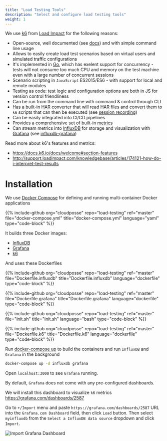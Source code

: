 ```yaml
---
title: "Load Testing Tools"
description: "Select and configure load testing tools"
weight: 1
---
```


We use [k6](https://github.com/loadimpact/k6) from [Load Impact](https://loadimpact.com/) for the following reasons:

* Open-source, well documented (see [docs](https://docs.k6.io/docs)) and with simple command line usage
* Allows to easily create load test scenarios based on virtual users and simulated traffic configurations
* It's implemented in [Go](https://golang.org/), which has exelent support for concurrency - tests will not consume too much CPU and memory on the test machine even with a large number of concurrent sessions
* Scenario scripting in `JavaScript` ES2015/ES6 - with support for local and remote modules
* Testing as code: test logic and configuration options are both in JS for version control friendliness
* Can be run from the command line with command & control through CLI
* Has a built-in [HAR](http://www.softwareishard.com/blog/har-12-spec/) converter that will read HAR files and convert them to `k6` scripts that can then be executed (see [session recording](https://docs.k6.io/docs/session-recording-har-support))
* Can be easily integrated into CI/CD pipelines
* Provides a comprehensive set of built-in [metrics](https://docs.k6.io/docs/result-metrics)
* Can stream metrics into [InfluxDB](https://www.influxdata.com/) for storage and visualization with [Grafana](https://grafana.com/) (see [influxdb-grafana](https://docs.k6.io/docs/influxdb-grafana))

Read more about k6's features and metrics:

* https://docs.k6.io/docs/welcome#section-features
* http://support.loadimpact.com/knowledgebase/articles/174121-how-do-i-interpret-test-results


# Installation

We use [Docker Compose](https://docs.docker.com/compose/) for defining and running multi-container Docker applications

{{% include-github org="cloudposse" repo="load-testing" ref="master" file="docker-compose.yml" title="docker-compose.yml" language="yaml" type="code-block" %}}

It builds three Docker images:

* [InfluxDB](https://www.influxdata.com/)
* [Grafana](https://grafana.com/)
* [k6](https://github.com/loadimpact/k6)

And uses these Dockerfiles

{{% include-github org="cloudposse" repo="load-testing" ref="master" file="Dockerfile.influxdb" title="Dockerfile.influxdb" language="dockerfile" type="code-block" %}}

{{% include-github org="cloudposse" repo="load-testing" ref="master" file="Dockerfile.grafana" title="Dockerfile.grafana" language="dockerfile" type="code-block" %}}

{{% include-github org="cloudposse" repo="load-testing" ref="master" file="init.sh" title="init.sh" language="bash" type="code-block" %}}

{{% include-github org="cloudposse" repo="load-testing" ref="master" file="Dockerfile.k6" title="Dockerfile.k6" language="dockerfile" type="code-block" %}}

Run [docker-compose up](https://docs.docker.com/compose/reference/up/) to build the containers and run `InfluxDB` and `Grafana` in the background

```sh
docker-compose up -d influxdb grafana
```

Open `localhost:3000` to see `Grafana` running.

By default, `Grafana` does not come with any pre-configured dashboards.

We will install this dashboard to visualize `k6` metrics https://grafana.com/dashboards/2587

Go to `+/Import` menu and paste `https://grafana.com/dashboards/2587` URL into the `Grafana.com Dashboard` field, then click `Load` button.
Then select `myinfluxdb` from the `Select a InfluxDB data source` dropdown and click `Import`.

![Import Grafana Dashboard](/assets/load-testing-grafana-setup-01.png)
